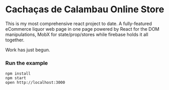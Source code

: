 Cachaças de Calambau Online Store
=====================

This is my most comprehensive react project to date. A fully-featured eCommerce liquor web page in one page powered by React for the DOM manipulations, MobX for state/prop/stores while firebase holds it all together.

Work has just begun.

### Run the example

```
npm install
npm start
open http://localhost:3000
```
